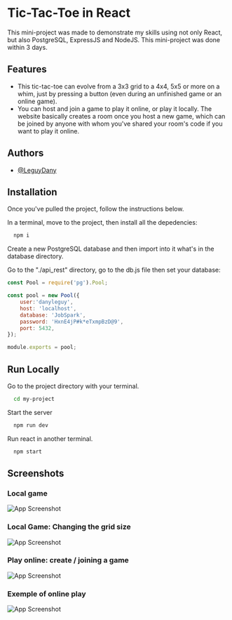 
# Tic-Tac-Toe in React

This mini-project was made to demonstrate my skills using not only React, but also PostgreSQL, ExpressJS and NodeJS. This mini-project was done within 3 days.


## Features
- This tic-tac-toe can evolve from a 3x3 grid to a 4x4, 5x5 or more on a whim, just by pressing a button (even during an unfinished game or an online game). 
- You can host and join a game to play it online, or play it locally. The website basically creates a room once you host a new game, which can be joined by anyone with whom you've shared your room's code if you want to play it online.

## Authors

- [@LeguyDany](https://github.com/LeguyDany)
## Installation

Once you've pulled the project, follow the instructions below.

In a terminal, move to the project, then install all the depedencies:
```bash
  npm i
```

Create a new PostgreSQL database and then import into it what's in the database directory.

Go to the "./api_rest" directory, go to the db.js file then set your database:
```js
const Pool = require('pg').Pool;

const pool = new Pool({
    user:'danyleguy',
    host: 'localhost',
    database: 'JobSpark',
    password: 'HxnE4jP#k*eTxmpBzD@9',
    port: 5432,
});

module.exports = pool;
```


## Run Locally

Go to the project directory with your terminal.

```bash
  cd my-project
```

Start the server

```bash
  npm run dev
```

Run react in another terminal.

```bash
  npm start
```

## Screenshots
### Local game

![App Screenshot](https://snipboard.io/txmzMV.jpg)


### Local Game: Changing the grid size

![App Screenshot](https://snipboard.io/2Li613.jpg)

### Play online: create / joining a game

![App Screenshot](https://snipboard.io/wGsxfY.jpg)

### Exemple of online play

![App Screenshot](https://snipboard.io/sUTMkY.jpg)

